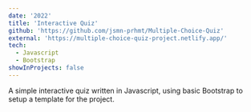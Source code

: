 ```yaml
---
date: '2022'
title: 'Interactive Quiz'
github: 'https://github.com/jsmn-prhmt/Multiple-Choice-Quiz'
external: 'https://multiple-choice-quiz-project.netlify.app/'
tech:
  - Javascript
  - Bootstrap
showInProjects: false
---
```


A simple interactive quiz written in Javascript, using basic Bootstrap to setup a template for the project.